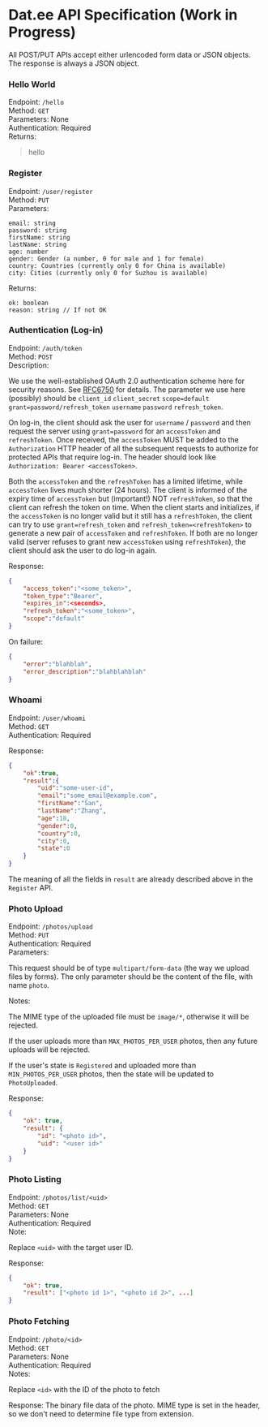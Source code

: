 Dat.ee API Specification (Work in Progress)
===

All POST/PUT APIs accept either urlencoded form data or JSON objects. The response is always a JSON object.

### Hello World

Endpoint: `/hello`  
Method: `GET`  
Parameters: None  
Authentication: Required  
Returns:  

> hello

### Register

Endpoint: `/user/register`  
Method: `PUT`  
Parameters:  

```
email: string
password: string
firstName: string
lastName: string
age: number
gender: Gender (a number, 0 for male and 1 for female)
country: Countries (currently only 0 for China is available)
city: Cities (currently only 0 for Suzhou is available)
```

Returns:

```
ok: boolean
reason: string // If not OK
```

### Authentication (Log-in)

Endpoint: `/auth/token`  
Method: `POST`  
Description:

We use the well-established OAuth 2.0 authentication scheme here for security reasons. See [RFC6750](https://tools.ietf.org/html/rfc6750) for details. The parameter we use here (possibly) should be `client_id` `client_secret` `scope=default` `grant=password/refresh_token` `username` `password` `refresh_token`.

On log-in, the client should ask the user for `username` / `password` and then request the server using `grant=password` for an `accessToken` and `refreshToken`. Once received, the `accessToken` MUST be added to the `Authorization` HTTP header of all the subsequent requests to authorize for protected APIs that require log-in. The header should look like `Authorization: Bearer <accessToken>`.

Both the `accessToken` and the `refreshToken` has a limited lifetime, while `accessToken` lives much shorter (24 hours). The client is informed of the expiry time of `accessToken` but (important!) NOT `refreshToken`, so that the client can refresh the token on time. When the client starts and initializes, if the `accessToken` is no longer valid but it still has a `refreshToken`, the client can try to use `grant=refresh_token` and `refresh_token=<refreshToken>` to generate a new pair of `accessToken` and `refreshToken`. If both are no longer valid (server refuses to grant new `accessToken` using `refreshToken`), the client should ask the user to do log-in again.

Response:

```json
{
    "access_token":"<some_token>",
    "token_type":"Bearer",
    "expires_in":<seconds>,
    "refresh_token":"<some_token>",
    "scope":"default"
}
```

On failure:

```json
{
    "error":"blahblah",
    "error_description":"blahblahblah"
}
```

### Whoami

Endpoint: `/user/whoami`  
Method: `GET`  
Authentication: Required  

Response:

```json
{
    "ok":true,
    "result":{
        "uid":"some-user-id",
        "email":"some_email@example.com",
        "firstName":"San",
        "lastName":"Zhang",
        "age":18,
        "gender":0,
        "country":0,
        "city":0,
        "state":0
    }
}
```

The meaning of all the fields in `result` are already described above in the `Register` API.

### Photo Upload

Endpoint: `/photos/upload`  
Method: `PUT`  
Authentication: Required  
Parameters:

This request should be of type `multipart/form-data` (the way we upload files by forms). The only parameter should be the content of the file, with name `photo`.

Notes:

The MIME type of the uploaded file must be `image/*`, otherwise it will be rejected.

If the user uploads more than `MAX_PHOTOS_PER_USER` photos, then any future uploads will be rejected.

If the user's state is `Registered` and uploaded more than `MIN_PHOTOS_PER_USER` photos, then the state will be updated to `PhotoUploaded`.

Response:

```json
{
    "ok": true,
    "result": {
        "id": "<photo id>",
        "uid": "<user id>"
    }
}
```

### Photo Listing

Endpoint: `/photos/list/<uid>`  
Method: `GET`  
Parameters: None  
Authentication: Required  
Note:

Replace `<uid>` with the target user ID.

Response:

```json
{
    "ok": true,
    "result": ["<photo id 1>", "<photo id 2>", ...]
}
```

### Photo Fetching

Endpoint: `/photo/<id>`  
Method: `GET`  
Parameters: None  
Authentication: Required  
Notes:

Replace `<id>` with the ID of the photo to fetch

Response: The binary file data of the photo. MIME type is set in the header, so we don't need to determine file type from extension.